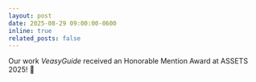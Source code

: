 ```yaml
---
layout: post
date: 2025-08-29 09:00:00-0600
inline: true
related_posts: false
---
```


Our work _VeasyGuide_ received an Honorable Mention Award at ASSETS 2025! 🎉

